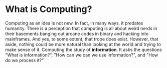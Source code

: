 # What is Computing?

Computing as an idea is not new. In fact, in many ways, it predates humanity. There is a perception that computing is all about weird nerds in their basements banging out arcane codes in binary and hacking into mainframes. And yes, to some extent, that trope does exist. However, that aside, nothing could be more natural than looking at the world and trying to make sense of it. Computing the study of **information**. It asks the questions "What is information?", "How can we can we use information?", and "How do we process it?"
